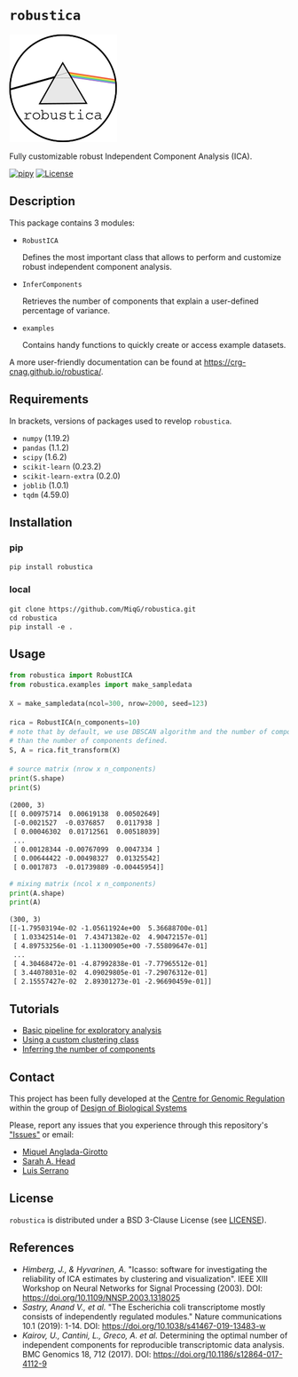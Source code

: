 # `robustica`

![robustica logo](images/logo.png)

Fully customizable robust Independent Component Analysis (ICA).

[![pipy](https://img.shields.io/pypi/v/robustica?color=informational)](https://pypi.python.org/pypi/robustica)
[![License](https://img.shields.io/badge/License-BSD%203--Clause-blue.svg)](https://opensource.org/licenses/BSD-3-Clause)

## Description
This package contains 3 modules:
- `RobustICA`

    Defines the most important class that allows to perform and customize robust independent component analysis.
    
- `InferComponents`

    Retrieves the number of components that explain a user-defined percentage of variance.

- `examples`
    
    Contains handy functions to quickly create or access example datasets.

A more user-friendly documentation can be found at https://crg-cnag.github.io/robustica/.

## Requirements
In brackets, versions of packages used to revelop `robustica`.
- `numpy` (1.19.2)
- `pandas` (1.1.2)
- `scipy` (1.6.2)
- `scikit-learn` (0.23.2)
- `scikit-learn-extra` (0.2.0)
- `joblib` (1.0.1)
- `tqdm` (4.59.0)

## Installation
### pip
```shell
pip install robustica
```
### local
```shell
git clone https://github.com/MiqG/robustica.git
cd robustica
pip install -e .
```

## Usage
```python
from robustica import RobustICA
from robustica.examples import make_sampledata

X = make_sampledata(ncol=300, nrow=2000, seed=123)

rica = RobustICA(n_components=10)
# note that by default, we use DBSCAN algorithm and the number of components can be smaller
# than the number of components defined.
S, A = rica.fit_transform(X)

# source matrix (nrow x n_components)
print(S.shape)
print(S)
```
```shell
(2000, 3) 
[[ 0.00975714  0.00619138  0.00502649]
 [-0.0021527  -0.0376857   0.0117938 ]
 [ 0.00046302  0.01712561  0.00518039]
 ...
 [ 0.00128344 -0.00767099  0.0047334 ]
 [ 0.00644422 -0.00498327  0.01325542]
 [ 0.0017873  -0.01739889 -0.00445954]]
```
```python
# mixing matrix (ncol x n_components)
print(A.shape)
print(A)
```
```shell
(300, 3)
[[-1.79503194e-02 -1.05611924e+00  5.36688700e-01]
 [ 1.03342514e-01  7.43471382e-02  4.90472157e-01]
 [ 4.89753256e-01 -1.11300905e+00 -7.55809647e-01]
 ...
 [ 4.30468472e-01 -4.87992838e-01 -7.77965512e-01]
 [ 3.44078031e-02  4.09029805e-01 -7.29076312e-01]
 [ 2.15557427e-02  2.89301273e-01 -2.96690459e-01]]
```

## Tutorials
- [Basic pipeline for exploratory analysis](https://crg-cnag.github.io/robustica/basics.html)
- [Using a custom clustering class](https://crg-cnag.github.io/robustica/customize_clustering.html)
- [Inferring the number of components](https://crg-cnag.github.io/robustica/infer_components.html)


## Contact
This project has been fully developed at the [Centre for Genomic Regulation](https://www.crg.eu/) within the group of [Design of Biological Systems](https://www.crg.eu/en/luis_serrano)

Please, report any issues that you experience through this repository's ["Issues"](https://github.com/CRG-CNAG/robustica/issues) or email:
- [Miquel Anglada-Girotto](mailto:miquel.anglada@crg.eu)
- [Sarah A. Head](mailto:sarah.dibartolo@crg.eu)
- [Luis Serrano](mailto:luis.serrano@crg.eu)

## License

`robustica` is distributed under a BSD 3-Clause License (see [LICENSE](https://github.com/CRG-CNAG/robustica/blob/main/LICENSE)).

## References
- *Himberg, J., & Hyvarinen, A.* "Icasso: software for investigating the reliability of ICA estimates by clustering and visualization". IEEE XIII Workshop on Neural Networks for Signal Processing (2003). DOI: https://doi.org/10.1109/NNSP.2003.1318025
- *Sastry, Anand V., et al.* "The Escherichia coli transcriptome mostly consists of independently regulated modules." Nature communications 10.1 (2019): 1-14. DOI: https://doi.org/10.1038/s41467-019-13483-w
- *Kairov, U., Cantini, L., Greco, A. et al.* Determining the optimal number of independent components for reproducible transcriptomic data analysis. BMC Genomics 18, 712 (2017). DOI: https://doi.org/10.1186/s12864-017-4112-9
